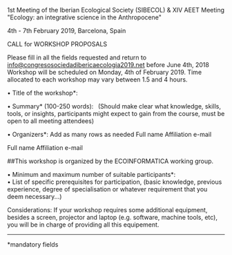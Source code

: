 1st Meeting of the Iberian Ecological Society (SIBECOL)
& XIV AEET Meeting 
"Ecology: an integrative science in the Anthropocene"

4th - 7th February 2019, Barcelona, Spain


CALL for WORKSHOP PROPOSALS 

Please fill in all the fields requested and return to info@congresosociedadibericaecologia2019.net before June 4th, 2018
Workshop will be scheduled on Monday, 4th of February 2019. Time allocated to each workshop may vary between 1.5 and 4 hours.

•	Title of the workshop*: 
     

•	Summary* (100-250 words):
 (Should make clear what knowledge, skills, tools, or insights, participants might expect to gain from the course, must be open to all meeting attendees)



•	Organizers*: Add as many rows as needed
Full name
Affiliation
e-mail

Full name
Affiliation
e-mail

##This workshop is organized by the ECOINFORMATICA working group. 

•	Minimum and maximum number of suitable participants*:	     					
•	List of specific prerequisites for participation, (basic knowledge, previous experience, degree of specialisation or whatever requirement that you deem necessary...) 
  

Considerations:
If your workshop requires some additional equipment, besides a screen, projector and laptop (e.g. software, machine tools, etc), you will be in charge of providing all this equipement.

-----------------------------------------------------------------------------------------------------------
*mandatory fields
